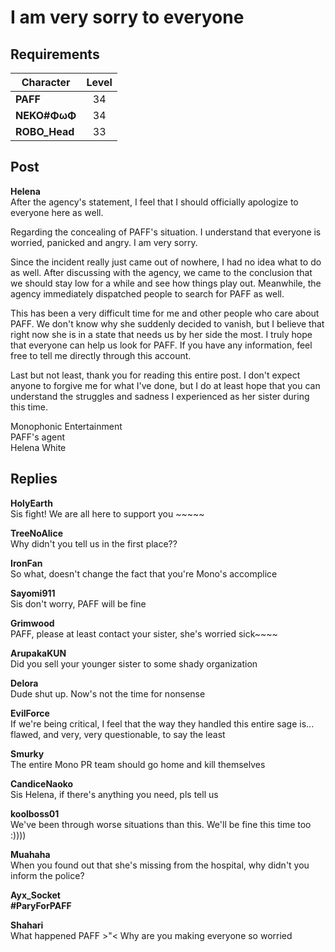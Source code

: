 # I am very sorry to everyone
## Requirements
|  Character  |Level|
|-------------|:---:|
|**PAFF**     | 34  |
|**NEKO#ΦωΦ** | 34  |
|**ROBO_Head**| 33  |

## Post
**Helena**<br>
After the agency's statement, I feel that I should officially apologize to everyone here as well. 

Regarding the concealing of PAFF's situation. I understand that everyone is worried, panicked and angry. I am very sorry.

Since the incident really just came out of nowhere, I had no idea what to do as well. After discussing with the agency, we came to the conclusion that we should stay low for a while and see how things play out. Meanwhile, the agency immediately dispatched people to search for PAFF as well. 

This has been a very difficult time for me and other people who care about PAFF. We don't know why she suddenly decided to vanish, but I believe that right now she is in a state that needs us by her side the most. I truly hope that everyone can help us look for PAFF. If you have any information, feel free to tell me directly through this account. 

Last but not least, thank you for reading this entire post. I don't expect anyone to forgive me for what I've done, but I do at least hope that you can understand the struggles and sadness I experienced as her sister during this time.  

Monophonic Entertainment<br>
PAFF's agent<br>
Helena White<br>

## Replies
**HolyEarth**<br>
Sis fight! We are all here to support you ~~~~~

**TreeNoAlice**<br>
Why didn't you tell us in the first place??

**IronFan**<br>
So what, doesn't change the fact that you're Mono's accomplice

**Sayomi911**<br>
Sis don't worry, PAFF will be fine

**Grimwood**<br>
PAFF, please at least contact your sister, she's worried sick~~~~

**ArupakaKUN**<br>
Did you sell your younger sister to some shady organization

**Delora**<br>
Dude shut up. Now's not the time for nonsense

**EvilForce**<br>
If we're being critical, I feel that the way they handled this entire sage is...  flawed, and very, very questionable, to say the least

**Smurky**<br>
The entire Mono PR team should go home and kill themselves

**CandiceNaoko**<br>
Sis Helena, if there's anything you need, pls tell us

**koolboss01**<br>
We've been through worse situations than this. We'll be fine this time too :))))

**Muahaha**<br>
When you found out that she's missing from the hospital, why didn't you inform the police?

**Ayx_Socket**<br>
**\#ParyForPAFF**

**Shahari**<br>
What happened PAFF >"< Why are you making everyone so worried

